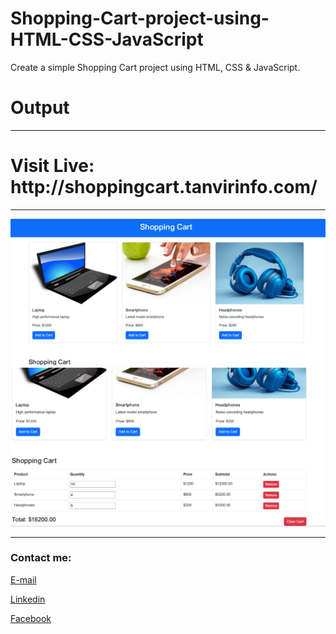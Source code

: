 # Shopping-Cart-project-using-HTML-CSS-JavaScript
Create a simple Shopping Cart project using HTML, CSS &amp; JavaScript.


# Output


---
<h1>Visit Live: http://shoppingcart.tanvirinfo.com/</h1>



---



<img src="img1.png"
     alt="Image"/>
<img src="img2.png"
     alt="Image"/>


---






<!-- all link is here -->


### Contact me:

[E-mail]( tanvirpoly@gmail.com)

[Linkedin]( https://www.linkedin.com/in/tanvirpoly/)

[Facebook]( https://www.facebook.com/tanvirfbid)

